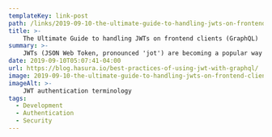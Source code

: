 ```yaml
---
templateKey: link-post
path: /links/2019-09-10-the-ultimate-guide-to-handling-jwts-on-frontend-clients
title: >-
    The Ultimate Guide to handling JWTs on frontend clients (GraphQL)
summary: >-
    JWTs (JSON Web Token, pronounced 'jot') are becoming a popular way of handling auth. This post aims to demystify what a JWT is, discuss its pros/cons and cover best practices in implementing JWT on the client-side, keeping security in mind. 
date: 2019-09-10T05:07:41-04:00
url: https://blog.hasura.io/best-practices-of-using-jwt-with-graphql/
image: 2019-09-10-the-ultimate-guide-to-handling-jwts-on-frontend-clients.png
imageAlt: >-
    JWT authentication terminology
tags:
  - Development
  - Authentication
  - Security
---
```

